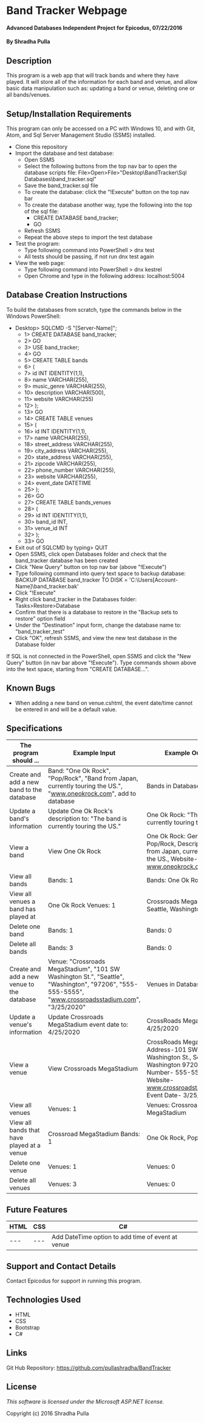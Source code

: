# Band Tracker Webpage

#### Advanced Databases Independent Project for Epicodus, 07/22/2016

#### By Shradha Pulla

## Description

This program is a web app that will track bands and where they have played. It will store all of the information for each band and venue, and allow basic data manipulation such as: updating a band or venue, deleting one or all bands/venues.

## Setup/Installation Requirements

This program can only be accessed on a PC with Windows 10, and with Git, Atom, and Sql Server Management Studio (SSMS) installed.

* Clone this repository
* Import the database and test database:
  * Open SSMS
  * Select the following buttons from the top nav bar to open the database scripts file: File>Open>File>"Desktop\BandTracker\Sql Databases\band_tracker.sql"
  * Save the band_tracker.sql file
  * To create the database: click the "!Execute" button on the top nav bar
  * To create the database another way, type the following into the top of the sql file:
    * CREATE DATABASE band_tracker;
    * GO
  * Refresh SSMS
  * Repeat the above steps to import the test database
* Test the program:
  * Type following command into PowerShell > dnx test
  * All tests should be passing, if not run dnx test again
* View the web page:
  * Type following command into PowerShell > dnx kestrel
  * Open Chrome and type in the following address: localhost:5004

## Database Creation Instructions

To build the databases from scratch, type the commands below in the Windows PowerShell:
  * Desktop> SQLCMD -S "[Server-Name]";
    * 1> CREATE DATABASE band_tracker;
    * 2> GO
    * 3> USE band_tracker;
    * 4> GO
    * 5> CREATE TABLE bands
    * 6>  (
    * 7>  id INT IDENTITY(1,1),
    * 8>  name VARCHAR(255),
    * 9>  music_genre VARCHAR(255),
    * 10> description VARCHAR(500),
    * 11> website VARCHAR(255)
    * 12> );
    * 13> GO
    * 14> CREATE TABLE venues
    * 15> (
    * 16> id INT IDENTITY(1,1),
    * 17> name VARCHAR(255),
    * 18> street_address VARCHAR(255),
    * 19> city_address VARCHAR(255),
    * 20> state_address VARCHAR(255),
    * 21> zipcode VARCHAR(255),
    * 22> phone_number VARCHAR(255),
    * 23> website VARCHAR(255),
    * 24> event_date DATETIME
    * 25> );
    * 26> GO
    * 27> CREATE TABLE bands_venues
    * 28> (
    * 29> id INT IDENTITY(1,1),
    * 30> band_id INT,
    * 31> venue_id INT
    * 32> );
    * 33> GO
  * Exit out of SQLCMD by typing> QUIT
  * Open SSMS, click open Databases folder and check that the band_tracker database has been created
  * Click "New Query" button on top nav bar (above "!Execute")
  * Type following command into query text space to backup database: BACKUP DATABASE band_tracker TO DISK = 'C:\Users\[Account-Name]\band_tracker.bak'
  * Click "!Execute"
  * Right click band_tracker in the Databases folder: Tasks>Restore>Database
  * Confirm that there is a database to restore in the "Backup sets to restore" option field
  * Under the "Destination" input form, change the database name to: "band_tracker_test"
  * Click "OK", refresh SSMS, and view the new test database in the Database folder

If SQL is not connected in the PowerShell, open SSMS and click the "New Query" button (in nav bar above "!Execute"). Type commands shown above into the text space, starting from "CREATE DATABASE...".

## Known Bugs

* When adding a new band on venue.cshtml, the event date/time cannot be entered in and will be a default value.

## Specifications

The program should ... | Example Input | Example Output
----- | ----- | -----
Create and add a new band to the database | Band: "One Ok Rock", "Pop/Rock", "Band from Japan, currently touring the US.", "www.oneokrock.com", add to database | Bands in Database: 1
Update a band's information | Update One Ok Rock's description to: "The band is currently touring the US." | One Ok Rock: "The band is currently touring the US."
View a band | View One Ok Rock | One Ok Rock: Genre-Pop/Rock, Description-Band from Japan, currently touring the US., Website-www.oneokrock.com
View all bands | Bands: 1 | Bands: One Ok Rock
View all venues a band has played at | One Ok Rock Venues: 1 | Crossroads MegaStadium, Seattle, Washington
Delete one band | Bands: 1 | Bands: 0
Delete all bands | Bands: 3 | Bands: 0
Create and add a new venue to the database | Venue: "Crossroads MegaStadium", "101 SW Washington St.", "Seattle", "Washington", "97206", "555-555-5555", "www.crossroadsstadium.com", "3/25/2020" | Venues in Database: 1
Update a venue's information | Update Crossroads MegaStadium event date to: 4/25/2020 | CrossRoads MegaStadium: 4/25/2020
View a venue | View Crossroads MegaStadium | CrossRoads MegaStadium: Address-101 SW Washington St., Seattle, Washington 97206, Phone Number- 555-555-5555, Website- www.crossroadstadium.com, Event Date- 3/25/2020
View all venues | Venues: 1 | Venues: Crossroads MegaStadium
View all bands that have played at a venue | Crossroad MegaStadium Bands: 1 | One Ok Rock, Pop/Rock
Delete one venue | Venues: 1 | Venues: 0
Delete all venues | Venues: 3 | Venues: 0

## Future Features

HTML | CSS | C#
----- | ----- | -----
--- | --- | Add DateTime option to add time of event at venue

## Support and Contact Details

Contact Epicodus for support in running this program.

## Technologies Used

* HTML
* CSS
* Bootstrap
* C#

## Links

Git Hub Repository: https://github.com/pullashradha/BandTracker

## License

*This software is licensed under the Microsoft ASP.NET license.*

Copyright (c) 2016 Shradha Pulla
